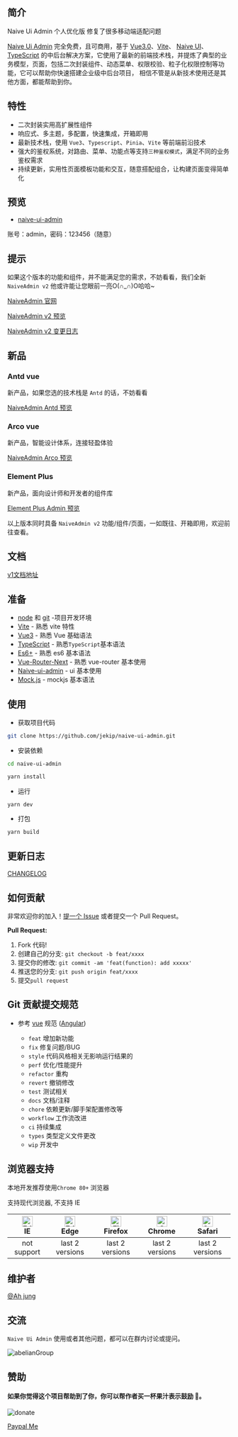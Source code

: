 ## 简介

Naive Ui Admin 个人优化版
修复了很多移动端适配问题

[Naive Ui Admin](https://github.com/jekip/naive-ui-admin) 完全免费，且可商用，基于 [Vue3.0](https://github.com/vuejs/vue-next)、[Vite](https://github.com/vitejs/vite)、 [Naive UI](https://www.naiveui.com/)、[TypeScript](https://www.typescriptlang.org/) 的中后台解决方案，它使用了最新的前端技术栈，并提炼了典型的业务模型，页面，包括二次封装组件、动态菜单、权限校验、粒子化权限控制等功能，它可以帮助你快速搭建企业级中后台项目， 相信不管是从新技术使用还是其他方面，都能帮助到你。

## 特性
- 二次封装实用高扩展性组件
- 响应式、多主题，多配置，快速集成，开箱即用
- 最新技术栈，使用 `Vue3`、`Typescript`、`Pinia`、`Vite` 等前端前沿技术
- 强大的鉴权系统，对路由、菜单、功能点等支持`三种鉴权模式`，满足不同的业务鉴权需求
- 持续更新，实用性页面模板功能和交互，随意搭配组合，让构建页面变得简单化


## 预览
- [naive-ui-admin](https://v1.naiveadmin.com)

账号：admin，密码：123456（随意）

## 提示

如果这个版本的功能和组件，并不能满足您的需求，不妨看看，我们全新 `NaiveAdmin v2` 他或许能让您眼前一亮O(∩_∩)O哈哈~

[NaiveAdmin 官网](https://www.naiveadmin.com)

[NaiveAdmin v2 预览](https://pro.naiveadmin.com)

[NaiveAdmin v2 变更日志](https://www.naiveadmin.com/guide/changelog)

## 新品

### Antd vue

新产品，如果您选的技术栈是 `Antd` 的话，不妨看看

[NaiveAdmin Antd 预览](https://antd.naiveadmin.com)

### Arco vue

新产品，智能设计体系，连接轻盈体验

[NaiveAdmin Arco 预览](https://arco.naiveadmin.com)

### Element Plus

新产品，面向设计师和开发者的组件库

[Element Plus Admin 预览](https://element.naiveadmin.com)

以上版本同时具备 `NaiveAdmin v2` 功能/组件/页面，一如既往、开箱即用，欢迎前往查看。


## 文档

[v1文档地址](https://docs.naiveadmin.com)

## 准备

- [node](http://nodejs.org/) 和 [git](https://git-scm.com/) -项目开发环境
- [Vite](https://vitejs.dev/) - 熟悉 vite 特性
- [Vue3](https://v3.vuejs.org/) - 熟悉 Vue 基础语法
- [TypeScript](https://www.typescriptlang.org/) - 熟悉`TypeScript`基本语法
- [Es6+](http://es6.ruanyifeng.com/) - 熟悉 es6 基本语法
- [Vue-Router-Next](https://next.router.vuejs.org/) - 熟悉 vue-router 基本使用
- [Naive-ui-admin](https://www.naiveui.com/) - ui 基本使用
- [Mock.js](https://github.com/nuysoft/Mock) - mockjs 基本语法

## 使用

- 获取项目代码

```bash
git clone https://github.com/jekip/naive-ui-admin.git
```

- 安装依赖

```bash
cd naive-ui-admin

yarn install

```

- 运行

```bash
yarn dev
```

- 打包

```bash
yarn build
```

## 更新日志

[CHANGELOG](./CHANGELOG.md)


## 如何贡献

非常欢迎你的加入！[提一个 Issue](https://github.com/jekip/naive-ui-admin/issues) 或者提交一个 Pull Request。

**Pull Request:**

1. Fork 代码!
2. 创建自己的分支: `git checkout -b feat/xxxx`
3. 提交你的修改: `git commit -am 'feat(function): add xxxxx'`
4. 推送您的分支: `git push origin feat/xxxx`
5. 提交`pull request`

## Git 贡献提交规范

- 参考 [vue](https://github.com/vuejs/vue/blob/dev/.github/COMMIT_CONVENTION.md) 规范 ([Angular](https://github.com/conventional-changelog/conventional-changelog/tree/master/packages/conventional-changelog-angular))

  - `feat` 增加新功能
  - `fix` 修复问题/BUG
  - `style` 代码风格相关无影响运行结果的
  - `perf` 优化/性能提升
  - `refactor` 重构
  - `revert` 撤销修改
  - `test` 测试相关
  - `docs` 文档/注释
  - `chore` 依赖更新/脚手架配置修改等
  - `workflow` 工作流改进
  - `ci` 持续集成
  - `types` 类型定义文件更改
  - `wip` 开发中

## 浏览器支持

本地开发推荐使用`Chrome 80+` 浏览器

支持现代浏览器, 不支持 IE

| [<img src="https://raw.githubusercontent.com/alrra/browser-logos/master/src/edge/edge_48x48.png" alt=" Edge" width="24px" height="24px" />](http://godban.github.io/browsers-support-badges/)</br>IE | [<img src="https://raw.githubusercontent.com/alrra/browser-logos/master/src/edge/edge_48x48.png" alt=" Edge" width="24px" height="24px" />](http://godban.github.io/browsers-support-badges/)</br>Edge | [<img src="https://raw.githubusercontent.com/alrra/browser-logos/master/src/firefox/firefox_48x48.png" alt="Firefox" width="24px" height="24px" />](http://godban.github.io/browsers-support-badges/)</br>Firefox | [<img src="https://raw.githubusercontent.com/alrra/browser-logos/master/src/chrome/chrome_48x48.png" alt="Chrome" width="24px" height="24px" />](http://godban.github.io/browsers-support-badges/)</br>Chrome | [<img src="https://raw.githubusercontent.com/alrra/browser-logos/master/src/safari/safari_48x48.png" alt="Safari" width="24px" height="24px" />](http://godban.github.io/browsers-support-badges/)</br>Safari |
| :-: | :-: | :-: | :-: | :-: |
| not support | last 2 versions | last 2 versions | last 2 versions | last 2 versions |

## 维护者
[@Ah jung](https://github.com/jekip)

## 交流

`Naive Ui Admin` 使用或者其他问题，都可以在群内讨论或提问。

![abelianGroup](https://user-images.githubusercontent.com/19426584/160335146-c28dd205-4600-4d62-b2c6-6456034ab7b1.jpg)

## 赞助
#### 如果你觉得这个项目帮助到了你，你可以帮作者买一杯果汁表示鼓励 🍹。

![donate](https://jekip.github.io/docs/images/sponsor.png)

[Paypal Me](https://www.paypal.com/paypalme/majunping)
